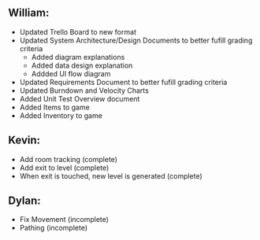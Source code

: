 ## William:

- Updated Trello Board to new format
- Updated System Architecture/Design Documents to better fufill grading criteria
  - Added diagram explanations
  - Added data design explanation
  - Addded UI flow diagram
- Updated Requirements Document to better fufill grading criteria
- Updated Burndown and Velocity Charts
- Added Unit Test Overview document
- Added Items to game
- Added Inventory to game

## Kevin:

- Add room tracking (complete)
- Add exit to level (complete)
- When exit is touched, new level is generated (complete)

## Dylan:
- Fix Movement (incomplete)
- Pathing (incomplete)

